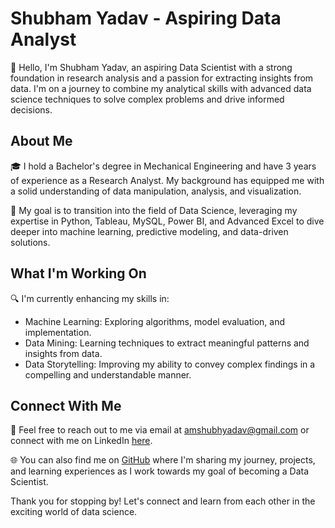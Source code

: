# Shubham Yadav - Aspiring Data Analyst

👋 Hello, I'm Shubham Yadav, an aspiring Data Scientist with a strong foundation in research analysis and a passion for extracting insights from data. I'm on a journey to combine my analytical skills with advanced data science techniques to solve complex problems and drive informed decisions.

## About Me

🎓 I hold a Bachelor's degree in Mechanical Engineering and have 3 years of experience as a Research Analyst. My background has equipped me with a solid understanding of data manipulation, analysis, and visualization.

🚀 My goal is to transition into the field of Data Science, leveraging my expertise in Python, Tableau, MySQL, Power BI, and Advanced Excel to dive deeper into machine learning, predictive modeling, and data-driven solutions.

## What I'm Working On

🔍 I'm currently enhancing my skills in:
- Machine Learning: Exploring algorithms, model evaluation, and implementation.
- Data Mining: Learning techniques to extract meaningful patterns and insights from data.
- Data Storytelling: Improving my ability to convey complex findings in a compelling and understandable manner.

## Connect With Me

📧 Feel free to reach out to me via email at amshubhyadav@gmail.com or connect with me on LinkedIn [here](https://www.linkedin.com/in/amshubhyadav).

🌐 You can also find me on [GitHub](https://github.com/amshubhyadav) where I'm sharing my journey, projects, and learning experiences as I work towards my goal of becoming a Data Scientist.

Thank you for stopping by! Let's connect and learn from each other in the exciting world of data science.

